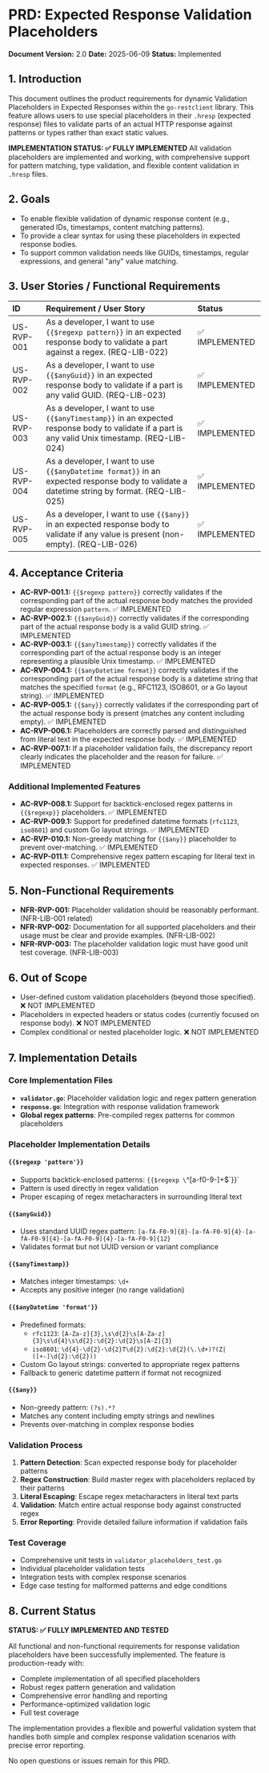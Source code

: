 # PRD: Expected Response Validation Placeholders

**Document Version:** 2.0
**Date:** 2025-06-09
**Status:** Implemented

## 1. Introduction

This document outlines the product requirements for dynamic Validation Placeholders in Expected Responses within the `go-restclient` library. This feature allows users to use special placeholders in their `.hresp` (expected response) files to validate parts of an actual HTTP response against patterns or types rather than exact static values.

**IMPLEMENTATION STATUS: ✅ FULLY IMPLEMENTED**
All validation placeholders are implemented and working, with comprehensive support for pattern matching, type validation, and flexible content validation in `.hresp` files.

## 2. Goals

- To enable flexible validation of dynamic response content (e.g., generated IDs, timestamps, content matching patterns).
- To provide a clear syntax for using these placeholders in expected response bodies.
- To support common validation needs like GUIDs, timestamps, regular expressions, and general "any" value matching.

## 3. User Stories / Functional Requirements

| ID          | Requirement / User Story                                                                                                                  | Status |
| :---------- | :---------------------------------------------------------------------------------------------------------------------------------------- | :------ |
| US-RVP-001  | As a developer, I want to use `{{$regexp pattern}}` in an expected response body to validate a part against a regex. (REQ-LIB-022)            | ✅ IMPLEMENTED |
| US-RVP-002  | As a developer, I want to use `{{$anyGuid}}` in an expected response body to validate if a part is any valid GUID. (REQ-LIB-023)               | ✅ IMPLEMENTED |
| US-RVP-003  | As a developer, I want to use `{{$anyTimestamp}}` in an expected response body to validate if a part is any valid Unix timestamp. (REQ-LIB-024) | ✅ IMPLEMENTED |
| US-RVP-004  | As a developer, I want to use `{{$anyDatetime format}}` in an expected response body to validate a datetime string by format. (REQ-LIB-025)     | ✅ IMPLEMENTED |
| US-RVP-005  | As a developer, I want to use `{{$any}}` in an expected response body to validate if any value is present (non-empty). (REQ-LIB-026)             | ✅ IMPLEMENTED |

## 4. Acceptance Criteria

- **AC-RVP-001.1:** `{{$regexp pattern}}` correctly validates if the corresponding part of the actual response body matches the provided regular expression `pattern`. ✅ IMPLEMENTED
- **AC-RVP-002.1:** `{{$anyGuid}}` correctly validates if the corresponding part of the actual response body is a valid GUID string. ✅ IMPLEMENTED
- **AC-RVP-003.1:** `{{$anyTimestamp}}` correctly validates if the corresponding part of the actual response body is an integer representing a plausible Unix timestamp. ✅ IMPLEMENTED
- **AC-RVP-004.1:** `{{$anyDatetime format}}` correctly validates if the corresponding part of the actual response body is a datetime string that matches the specified `format` (e.g., RFC1123, ISO8601, or a Go layout string). ✅ IMPLEMENTED
- **AC-RVP-005.1:** `{{$any}}` correctly validates if the corresponding part of the actual response body is present (matches any content including empty). ✅ IMPLEMENTED
- **AC-RVP-006.1:** Placeholders are correctly parsed and distinguished from literal text in the expected response body. ✅ IMPLEMENTED
- **AC-RVP-007.1:** If a placeholder validation fails, the discrepancy report clearly indicates the placeholder and the reason for failure. ✅ IMPLEMENTED

### Additional Implemented Features
- **AC-RVP-008.1:** Support for backtick-enclosed regex patterns in `{{$regexp}}` placeholders. ✅ IMPLEMENTED
- **AC-RVP-009.1:** Support for predefined datetime formats (`rfc1123`, `iso8601`) and custom Go layout strings. ✅ IMPLEMENTED
- **AC-RVP-010.1:** Non-greedy matching for `{{$any}}` placeholder to prevent over-matching. ✅ IMPLEMENTED
- **AC-RVP-011.1:** Comprehensive regex pattern escaping for literal text in expected responses. ✅ IMPLEMENTED

## 5. Non-Functional Requirements

- **NFR-RVP-001:** Placeholder validation should be reasonably performant. (NFR-LIB-001 related)
- **NFR-RVP-002:** Documentation for all supported placeholders and their usage must be clear and provide examples. (NFR-LIB-002)
- **NFR-RVP-003:** The placeholder validation logic must have good unit test coverage. (NFR-LIB-003)

## 6. Out of Scope

- User-defined custom validation placeholders (beyond those specified). ❌ NOT IMPLEMENTED
- Placeholders in expected headers or status codes (currently focused on response body). ❌ NOT IMPLEMENTED
- Complex conditional or nested placeholder logic. ❌ NOT IMPLEMENTED

## 7. Implementation Details

### Core Implementation Files
- **`validator.go`**: Placeholder validation logic and regex pattern generation
- **`response.go`**: Integration with response validation framework
- **Global regex patterns**: Pre-compiled regex patterns for common placeholders

### Placeholder Implementation Details

#### `{{$regexp 'pattern'}}` 
- Supports backtick-enclosed patterns: `{{$regexp \`^[a-f0-9-]+$\`}}`
- Pattern is used directly in regex validation
- Proper escaping of regex metacharacters in surrounding literal text

#### `{{$anyGuid}}`
- Uses standard UUID regex pattern: `[a-fA-F0-9]{8}-[a-fA-F0-9]{4}-[a-fA-F0-9]{4}-[a-fA-F0-9]{4}-[a-fA-F0-9]{12}`
- Validates format but not UUID version or variant compliance

#### `{{$anyTimestamp}}`
- Matches integer timestamps: `\d+`
- Accepts any positive integer (no range validation)

#### `{{$anyDatetime 'format'}}`
- Predefined formats:
  - `rfc1123`: `[A-Za-z]{3},\s\d{2}\s[A-Za-z]{3}\s\d{4}\s\d{2}:\d{2}:\d{2}\s[A-Z]{3}`
  - `iso8601`: `\d{4}-\d{2}-\d{2}T\d{2}:\d{2}:\d{2}(\.\d+)?(Z|([+-]\d{2}:\d{2}))`
- Custom Go layout strings: converted to appropriate regex patterns
- Fallback to generic datetime pattern if format not recognized

#### `{{$any}}`
- Non-greedy pattern: `(?s).*?`
- Matches any content including empty strings and newlines
- Prevents over-matching in complex response bodies

### Validation Process
1. **Pattern Detection**: Scan expected response body for placeholder patterns
2. **Regex Construction**: Build master regex with placeholders replaced by their patterns
3. **Literal Escaping**: Escape regex metacharacters in literal text parts
4. **Validation**: Match entire actual response body against constructed regex
5. **Error Reporting**: Provide detailed failure information if validation fails

### Test Coverage
- Comprehensive unit tests in `validator_placeholders_test.go`
- Individual placeholder validation tests
- Integration tests with complex response scenarios
- Edge case testing for malformed patterns and edge conditions

## 8. Current Status

**STATUS: ✅ FULLY IMPLEMENTED AND TESTED**

All functional and non-functional requirements for response validation placeholders have been successfully implemented. The feature is production-ready with:

- Complete implementation of all specified placeholders
- Robust regex pattern generation and validation
- Comprehensive error handling and reporting
- Performance-optimized validation logic
- Full test coverage

The implementation provides a flexible and powerful validation system that handles both simple and complex response validation scenarios with precise error reporting.

No open questions or issues remain for this PRD. 
